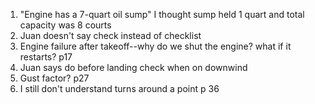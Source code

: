 1. "Engine has a 7-quart oil sump" I thought sump held 1 quart and total capacity was 8 courts
2. Juan doesn't say check instead of checklist
3. Engine failure after takeoff--why do we shut the engine? what if it restarts? p17
4. Juan says do before landing check when on downwind
5. Gust factor? p27
6. I still don't understand turns around a point p 36
